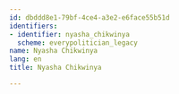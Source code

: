 ```yaml
---
id: dbddd8e1-79bf-4ce4-a3e2-e6face55b51d
identifiers:
- identifier: nyasha_chikwinya
  scheme: everypolitician_legacy
name: Nyasha Chikwinya
lang: en
title: Nyasha Chikwinya

---
```

